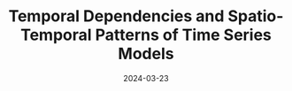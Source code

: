 ---
title: "Temporal Dependencies and Spatio-Temporal Patterns of Time Series Models"
collection: publications
permalink: /publication/2024-03-23
date: 2024-03-23
venue: 'Twenty-Ninth AAAI/SIGAI Doctoral Consortium'
slidesurl: 'https://github.com/UVA-MLSys/SA-Timeseries'
paperurl: 'https://ojs.aaai.org/index.php/AAAI/article/view/30396'
---